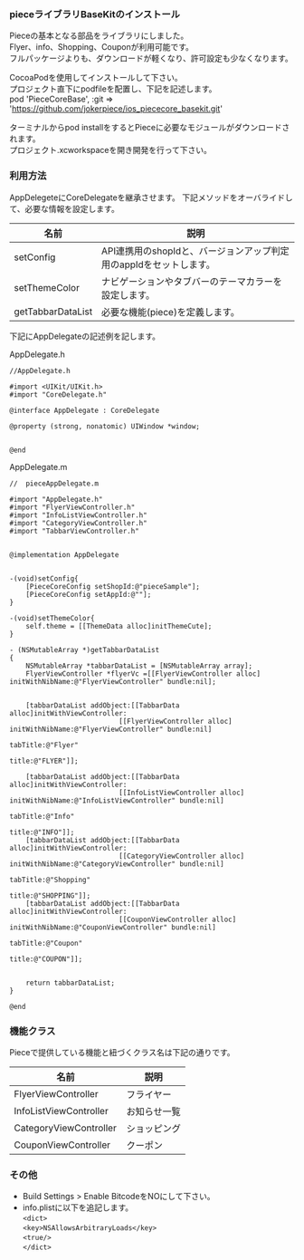 ### pieceライブラリBaseKitのインストール

Pieceの基本となる部品をライブラリにしました。  
Flyer、info、Shopping、Couponが利用可能です。  
フルパッケージよりも、ダウンロードが軽くなり、許可設定も少なくなります。

CocoaPodを使用してインストールして下さい。  
プロジェクト直下にpodfileを配置し、下記を記述します。  
pod 'PieceCoreBase', :git => 'https://github.com/jokerpiece/ios_piececore_basekit.git'

ターミナルからpod installをするとPieceに必要なモジュールがダウンロードされます。  
プロジェクト.xcworkspaceを開き開発を行って下さい。

### 利用方法
AppDelegeteにCoreDelegateを継承させます。
下記メソッドをオーバライドして、必要な情報を設定します。

| 名前               | 説明                                                                           |
| ---                | ---                                                                            |
| setConfig |API連携用のshopIdと、バージョンアップ判定用のappIdをセットします。|
| setThemeColor　|ナビゲーションやタブバーのテーマカラーを設定します。|
| getTabbarDataList |必要な機能(piece)を定義します。|

下記にAppDelegateの記述例を記します。  

AppDelegate.h  

    //AppDelegate.h

    #import <UIKit/UIKit.h>
    #import "CoreDelegate.h"

    @interface AppDelegate : CoreDelegate

    @property (strong, nonatomic) UIWindow *window;


    @end


AppDelegate.m

    //  pieceAppDelegate.m

    #import "AppDelegate.h"
    #import "FlyerViewController.h"
    #import "InfoListViewController.h"
    #import "CategoryViewController.h"
    #import "TabbarViewController.h"


    @implementation AppDelegate


    -(void)setConfig{
        [PieceCoreConfig setShopId:@"pieceSample"];
        [PieceCoreConfig setAppId:@""];
    }

    -(void)setThemeColor{
        self.theme = [[ThemeData alloc]initThemeCute];
    }

    - (NSMutableArray *)getTabbarDataList
    {
        NSMutableArray *tabbarDataList = [NSMutableArray array];
        FlyerViewController *flyerVc =[[FlyerViewController alloc] initWithNibName:@"FlyerViewController" bundle:nil];
    
    
        [tabbarDataList addObject:[[TabbarData alloc]initWithViewController:
                               [[FlyerViewController alloc] initWithNibName:@"FlyerViewController" bundle:nil]
                                                                tabTitle:@"Flyer"
                                                                  title:@"FLYER"]];
    
        [tabbarDataList addObject:[[TabbarData alloc]initWithViewController:
                               [[InfoListViewController alloc] initWithNibName:@"InfoListViewController" bundle:nil]
                                                                tabTitle:@"Info"
                                                                  title:@"INFO"]];
        [tabbarDataList addObject:[[TabbarData alloc]initWithViewController:
                               [[CategoryViewController alloc] initWithNibName:@"CategoryViewController" bundle:nil]
                                                                tabTitle:@"Shopping"
                                                                  title:@"SHOPPING"]];
        [tabbarDataList addObject:[[TabbarData alloc]initWithViewController:
                               [[CouponViewController alloc] initWithNibName:@"CouponViewController" bundle:nil]
                                                                tabTitle:@"Coupon"
                                                                  title:@"COUPON"]];

    
        return tabbarDataList;
    }

    @end

### 機能クラス
Pieceで提供している機能と紐づくクラス名は下記の通りです。  

| 名前               | 説明                                                                           |
| ---                | ---                                                                            |
| FlyerViewController |フライヤー|
| InfoListViewController　|お知らせ一覧|
| CategoryViewController |ショッピング|
| CouponViewController|クーポン|


### その他
- Build Settings > Enable BitcodeをNOにして下さい。  
- info.plistに以下を追記します。  
	 `<dict>`  
        `<key>NSAllowsArbitraryLoads</key>`  
        `<true/>`  
    `</dict>`